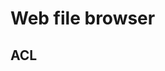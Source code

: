 # Web file browser
<!-- This file is referenced at least one time as "web-file-browser.md" -->

## ACL
<!-- This header is referenced at least one time as "web-file-browser.md#acl" -->

<!-- screenshots -->